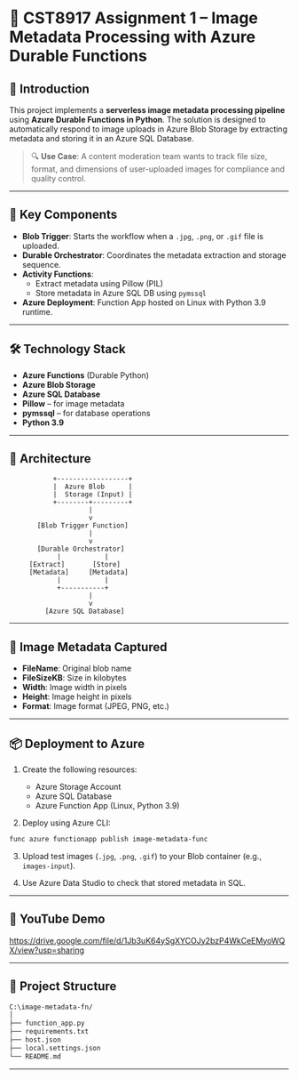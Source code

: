 # 📸 CST8917 Assignment 1 – Image Metadata Processing with Azure Durable Functions

## 📘 Introduction

This project implements a **serverless image metadata processing pipeline** using **Azure Durable Functions in Python**. The solution is designed to automatically respond to image uploads in Azure Blob Storage by extracting metadata and storing it in an Azure SQL Database.

> 🔍 **Use Case**: A content moderation team wants to track file size, format, and dimensions of user-uploaded images for compliance and quality control.

---


## 🚀 Key Components

- **Blob Trigger**: Starts the workflow when a `.jpg`, `.png`, or `.gif` file is uploaded.
- **Durable Orchestrator**: Coordinates the metadata extraction and storage sequence.
- **Activity Functions**:
  - Extract metadata using Pillow (PIL)
  - Store metadata in Azure SQL DB using `pymssql`
- **Azure Deployment**: Function App hosted on Linux with Python 3.9 runtime.


---
## 🛠️ Technology Stack

- **Azure Functions** (Durable Python)
- **Azure Blob Storage**
- **Azure SQL Database**
- **Pillow** – for image metadata
- **pymssql** – for database operations
- **Python 3.9**
---
## 🧱 Architecture

```text
           +------------------+
           |  Azure Blob      |
           |  Storage (Input) |
           +--------+---------+
                    |
                    v
       [Blob Trigger Function]
                    |
                    v
       [Durable Orchestrator]
            |           |
     [Extract]       [Store]
     [Metadata]     [Metadata]
            |           |
            +-----------+
                    |
                    v
         [Azure SQL Database]
```

---




## 🧪 Image Metadata Captured

- **FileName**: Original blob name
- **FileSizeKB**: Size in kilobytes
- **Width**: Image width in pixels
- **Height**: Image height in pixels
- **Format**: Image format (JPEG, PNG, etc.)

---

## 📦 Deployment to Azure

1. Create the following resources:
   - Azure Storage Account
   - Azure SQL Database
   - Azure Function App (Linux, Python 3.9)

2. Deploy using Azure CLI:

```bash
func azure functionapp publish image-metadata-func
```

3. Upload test images (`.jpg`, `.png`, `.gif`) to your Blob container (e.g., `images-input`).

4. Use Azure Data Studio to check that stored metadata in SQL.

---

## 🎥 YouTube Demo
https://drive.google.com/file/d/1Jb3uK64ySgXYCOJy2bzP4WkCeEMyoWQX/view?usp=sharing


---

## 📁 Project Structure

```bash
C:\image-metadata-fn/
│
├── function_app.py          
├── requirements.txt          
├── host.json                  
├── local.settings.json       
└── README.md              
```

---
